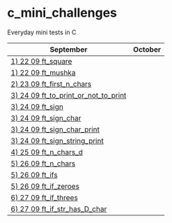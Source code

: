# c_mini_challenges
Everyday mini tests in C

September| October |
-------------|-------------|
[1) 22 09 ft_square](https://github.com/Ysoroko/c_mini_challenges/blob/main/1_22_09_ft_square.MD) |  |
[1) 22 09 ft_mushka](https://github.com/Ysoroko/c_mini_challenges/blob/main/1_22_09_ft_mushka.MD) |  |
[2) 23 09 ft_first_n_chars](https://github.com/Ysoroko/c_mini_challenges/blob/main/2_23_09_ft_first_n_chars.MD) | |
[3) 24 09 ft_to_print_or_not_to_print](https://github.com/Ysoroko/c_mini_challenges/blob/main/3_24_09_ft_to_print_or_not_to_print.MD) | |
[3) 24 09 ft_sign](https://github.com/Ysoroko/c_mini_challenges/blob/main/3_24_09_ft_sign.MD) | |
[3) 24 09 ft_sign_char](https://github.com/Ysoroko/c_mini_challenges/blob/main/3_24_09_ft_sign_char.MD) | |
[3) 24 09 ft_sign_char_print](https://github.com/Ysoroko/c_mini_challenges/blob/main/3_24_09_ft_sign_char_print.MD) | |
[3) 24 09 ft_sign_string_print](https://github.com/Ysoroko/c_mini_challenges/blob/main/3_24_09_ft_sign_string_print.MD) | |
[4) 25 09 ft_n_chars_d](https://github.com/Ysoroko/c_mini_challenges/blob/main/4_25_09_ft_n_chars_d.MD) | |
[5) 26 09 ft_n_chars](https://github.com/Ysoroko/c_mini_challenges/blob/main/5_26_09_ft_n_chars.MD) | |
[5) 26 09 ft_ifs](https://github.com/Ysoroko/c_mini_challenges/blob/main/5_26_09_ft_ifs.MD) | |
[5) 26 09 ft_if_zeroes](https://github.com/Ysoroko/c_mini_challenges/blob/main/5_26_09_ft_if_zeroes.MD) | |
[6) 27 09 ft_if_threes](https://github.com/Ysoroko/c_mini_challenges/blob/main/6_27_09_ft_if_threes.MD) | |
[6) 27 09 ft_if_str_has_D_char](https://github.com/Ysoroko/c_mini_challenges/blob/main/6_27_09_ft_if_str_has_D_char.MD) | |
